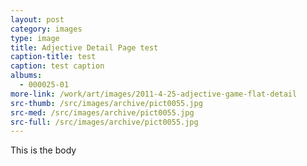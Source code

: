 ```yaml
---
layout: post
category: images
type: image
title: Adjective Detail Page test
caption-title: test
caption: test caption
albums:
  - 000025-01
more-link: /work/art/images/2011-4-25-adjective-game-flat-detail
src-thumb: /src/images/archive/pict0055.jpg
src-med: /src/images/archive/pict0055.jpg
src-full: /src/images/archive/pict0055.jpg
---
```

This is the body